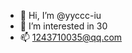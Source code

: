 - 👋 Hi, I’m @yyccc-iu
- 👀 I’m interested in 30
- 📫 1243710035@qq.com

<!---
yyccc-iu/yyccc-iu is a ✨ special ✨ repository because its `README.md` (this file) appears on your GitHub profile.
You can click the Preview link to take a look at your changes.
--->
